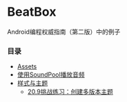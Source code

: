 # BeatBox
Android编程权威指南（第二版）中的例子

### 目录
* [Assets](https://github.com/uv-lab/BeatBox/tree/ch18)
* [使用SoundPool播放音频](https://github.com/uv-lab/BeatBox/tree/ch19)
* [样式与主题](https://github.com/uv-lab/BeatBox/tree/ch20)
    * [20.9挑战练习：创建多版本主题](https://github.com/uv-lab/BeatBox/tree/exercise20.9)
